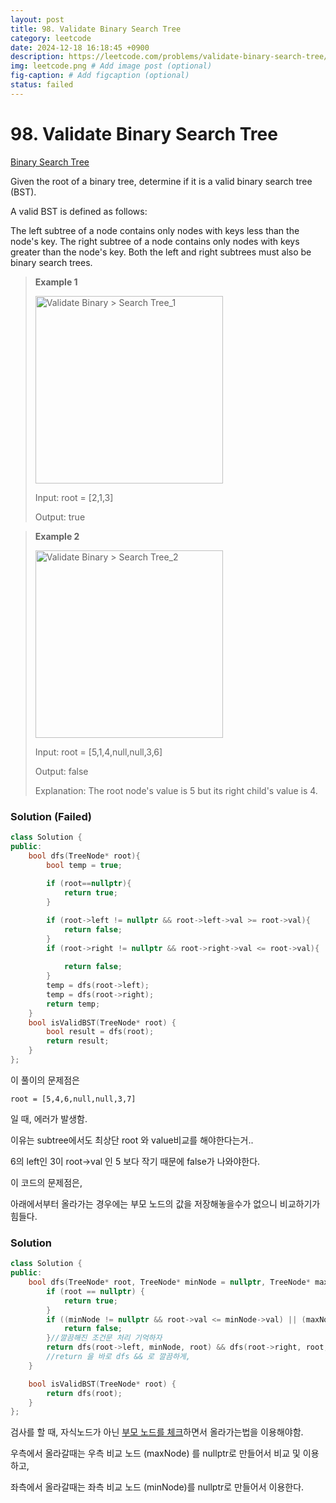 ```yaml
---
layout: post
title: 98. Validate Binary Search Tree
category: leetcode
date: 2024-12-18 16:18:45 +0900
description: https://leetcode.com/problems/validate-binary-search-tree/description/
img: leetcode.png # Add image post (optional)
fig-caption: # Add figcaption (optional)
status: failed
---
```


            
# 98. Validate Binary Search Tree

[Binary Search Tree](../../Data_Structure/[Data%20Structure]%20Binary%20Search%20Tree.md)

Given the root of a binary tree, determine if it is a valid binary search tree (BST).

A valid BST is defined as follows:

The left 
subtree
 of a node contains only nodes with keys less than the node's key.
The right subtree of a node contains only nodes with keys greater than the node's key.
Both the left and right subtrees must also be binary search trees.
 

> **Example 1**
> 
> <img src="/Validate Binary Search Tree_1.jpg" alt="Validate Binary > Search Tree_1" width="300"/>
> 
> Input: root = [2,1,3]
> 
> Output: true


> **Example 2**
> 
> <img src="/Validate Binary Search Tree_2.jpg" alt="Validate Binary > Search Tree_2" width="300"/>
> 
> 
> Input: root = [5,1,4,null,null,3,6]
> 
> Output: false
> 
> Explanation: The root node's value is 5 but its right child's value is 4.




### Solution (Failed)

```cpp
class Solution {
public:
    bool dfs(TreeNode* root){
        bool temp = true;
        
        if (root==nullptr){
            return true;
        }

        if (root->left != nullptr && root->left->val >= root->val){
            return false;
        }
        if (root->right != nullptr && root->right->val <= root->val){
            
            return false;
        }
        temp = dfs(root->left);
        temp = dfs(root->right);
        return temp;
    }
    bool isValidBST(TreeNode* root) {
        bool result = dfs(root);
        return result;
    }
};

```

이 풀이의 문제점은 

```
root = [5,4,6,null,null,3,7]
```
일 때, 에러가 발생함. 

이유는 subtree에서도 최상단 root 와 value비교를 해야한다는거..

6의 left인 3이 root->val 인 5 보다 작기 때문에 false가 나와야한다.

이 코드의 문제점은, 

아래에서부터 올라가는 경우에는 부모 노드의 값을 저장해놓을수가 없으니 비교하기가 힘들다. 


### Solution

```cpp
class Solution {
public:
    bool dfs(TreeNode* root, TreeNode* minNode = nullptr, TreeNode* maxNode = nullptr) {  
        if (root == nullptr) {
            return true;
        }
        if ((minNode != nullptr && root->val <= minNode->val) || (maxNode != nullptr && root->val >= maxNode->val)) {
            return false;
        }//깔끔해진 조건문 처리 기억하자 
        return dfs(root->left, minNode, root) && dfs(root->right, root, maxNode);
        //return 을 바로 dfs && 로 깔끔하게, 
    }

    bool isValidBST(TreeNode* root) {
        return dfs(root);
    }
};
```

검사를 할 때, 자식노드가 아닌 <u>부모 노드를 체크</u>하면서 올라가는법을 이용해야함.

우측에서 올라갈때는 우측 비교 노드 (maxNode) 를 nullptr로 만들어서 비교 및 이용하고,

좌측에서 올라갈때는 좌측 비교 노드 (minNode)를 nullptr로 만들어서 이용한다. 

